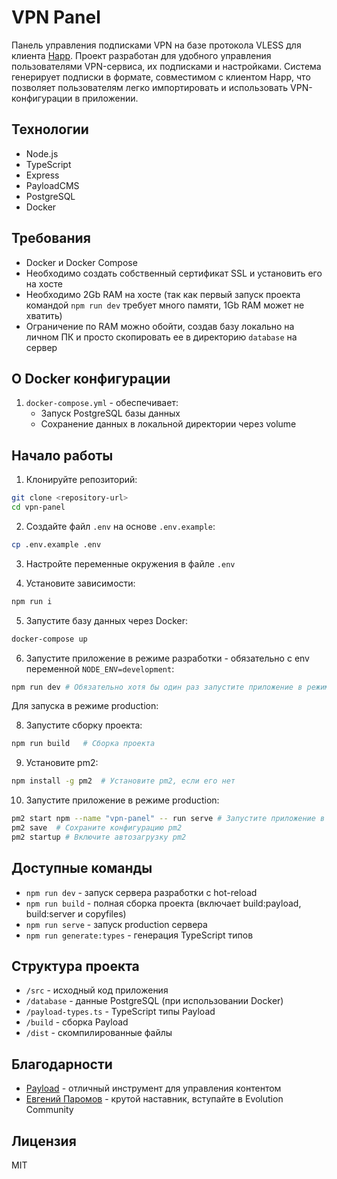 # VPN Panel

Панель управления подписками VPN на базе протокола VLESS для клиента [Happ](https://www.happ.su/main/ru). Проект разработан для удобного управления пользователями VPN-сервиса, их подписками и настройками. Система генерирует подписки в формате, совместимом с клиентом Happ, что позволяет пользователям легко импортировать и использовать VPN-конфигурации в приложении.

## Технологии

- Node.js
- TypeScript
- Express
- PayloadCMS
- PostgreSQL
- Docker

## Требования

- Docker и Docker Compose
- Необходимо создать собственный сертификат SSL и установить его на хосте
- Необходимо 2Gb RAM на хосте (так как первый запуск проекта командой `npm run dev` требует много памяти, 1Gb RAM может не хватить)
- Ограничение по RAM можно обойти, создав базу локально на личном ПК и просто скопировать ее в директорию `database` на сервер

## О Docker конфигурации

1. `docker-compose.yml` - обеспечивает:
   - Запуск PostgreSQL базы данных
   - Сохранение данных в локальной директории через volume

## Начало работы

1. Клонируйте репозиторий:

```bash
git clone <repository-url>
cd vpn-panel
```

2. Создайте файл `.env` на основе `.env.example`:

```bash
cp .env.example .env
```

3. Настройте переменные окружения в файле `.env`

4. Установите зависимости:

```bash
npm run i
```

5. Запустите базу данных через Docker:

```bash
docker-compose up
```

6. Запустите приложение в режиме разработки - обязательно с env переменной `NODE_ENV=development`:

```bash
npm run dev # Обязательно хотя бы один раз запустите приложение в режиме разработки, чтобы создать базу данных
```

Для запуска в режиме production:

8. Запустите сборку проекта:

```bash
npm run build   # Сборка проекта
```

9. Установите pm2:

```bash
npm install -g pm2  # Установите pm2, если его нет
```

10. Запустите приложение в режиме production:

```bash
pm2 start npm --name "vpn-panel" -- run serve # Запустите приложение в режиме production
pm2 save  # Сохраните конфигурацию pm2
pm2 startup # Включите автозагрузку pm2
```

## Доступные команды

- `npm run dev` - запуск сервера разработки с hot-reload
- `npm run build` - полная сборка проекта (включает build:payload, build:server и copyfiles)
- `npm run serve` - запуск production сервера
- `npm run generate:types` - генерация TypeScript типов

## Структура проекта

- `/src` - исходный код приложения
- `/database` - данные PostgreSQL (при использовании Docker)
- `/payload-types.ts` - TypeScript типы Payload
- `/build` - сборка Payload
- `/dist` - скомпилированные файлы

## Благодарности

- [Payload](https://payloadcms.com/) - отличный инструмент для управления контентом
- [Евгений Паромов](https://paromovevg.ru/evolution-community) - крутой наставник, вступайте в Evolution Community

## Лицензия

MIT
